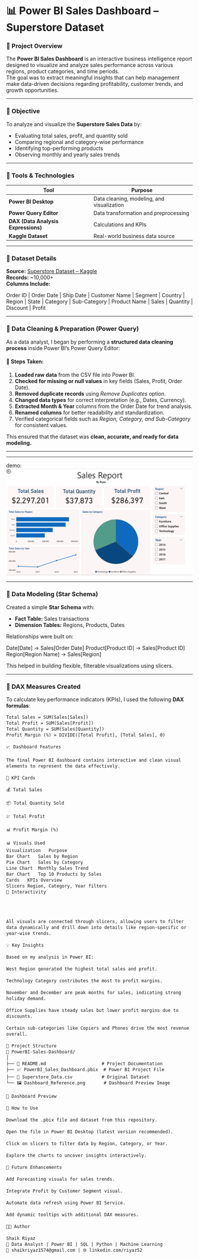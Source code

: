 # 📊 Power BI Sales Dashboard – Superstore Dataset

### 🧾 Project Overview
The **Power BI Sales Dashboard** is an interactive business intelligence report designed to visualize and analyze sales performance across various regions, product categories, and time periods.  
The goal was to extract meaningful insights that can help management make data-driven decisions regarding profitability, customer trends, and growth opportunities.

---

### 🎯 Objective
To analyze and visualize the **Superstore Sales Data** by:
- Evaluating total sales, profit, and quantity sold  
- Comparing regional and category-wise performance  
- Identifying top-performing products  
- Observing monthly and yearly sales trends  

---

### 🧰 Tools & Technologies
| Tool | Purpose |
|------|----------|
| **Power BI Desktop** | Data cleaning, modeling, and visualization |
| **Power Query Editor** | Data transformation and preprocessing |
| **DAX (Data Analysis Expressions)** | Calculations and KPIs |
| **Kaggle Dataset** | Real-world business data source |

---

### 📂 Dataset Details
**Source:** [Superstore Dataset – Kaggle](https://www.kaggle.com/datasets/vivek468/superstore-dataset-final)  
**Records:** ~10,000+  
**Columns Include:**

Order ID | Order Date | Ship Date | Customer Name | Segment | Country | Region | State |
Category | Sub-Category | Product Name | Sales | Quantity | Discount | Profit


---

### 🧹 Data Cleaning & Preparation (Power Query)
As a data analyst, I began by performing a **structured data cleaning process** inside Power BI’s Power Query Editor:

#### 🔧 Steps Taken:
1. **Loaded raw data** from the CSV file into Power BI.  
2. **Checked for missing or null values** in key fields (Sales, Profit, Order Date).  
3. **Removed duplicate records** using *Remove Duplicates* option.  
4. **Changed data types** for correct interpretation (e.g., Dates, Currency).  
5. **Extracted Month & Year** columns from the Order Date for trend analysis.  
6. **Renamed columns** for better readability and standardization.  
7. Verified categorical fields such as *Region, Category, and Sub-Category* for consistent values.  

This ensured that the dataset was **clean, accurate, and ready for data modeling.**

---

---

demo:
![Sales Dashboard](hey)

---

### 🧠 Data Modeling (Star Schema)
Created a simple **Star Schema** with:
- **Fact Table:** Sales transactions  
- **Dimension Tables:** Regions, Products, Dates  

Relationships were built on:


Date[Date] → Sales[Order Date]
Product[Product ID] → Sales[Product ID]
Region[Region Name] → Sales[Region]


This helped in building flexible, filterable visualizations using slicers.

---

### 🧮 DAX Measures Created
To calculate key performance indicators (KPIs), I used the following **DAX formulas**:

```DAX
Total Sales = SUM(Sales[Sales])
Total Profit = SUM(Sales[Profit])
Total Quantity = SUM(Sales[Quantity])
Profit Margin (%) = DIVIDE([Total Profit], [Total Sales], 0)

📈 Dashboard Features

The final Power BI dashboard contains interactive and clean visual elements to represent the data effectively.

🧾 KPI Cards

💰 Total Sales

📦 Total Quantity Sold

💹 Total Profit

📊 Profit Margin (%)

📊 Visuals Used
Visualization	Purpose
Bar Chart	Sales by Region
Pie Chart	Sales by Category
Line Chart	Monthly Sales Trend
Bar Chart	Top 10 Products by Sales
Cards	KPIs Overview
Slicers	Region, Category, Year filters
🧭 Interactivity




All visuals are connected through slicers, allowing users to filter data dynamically and drill down into details like region-specific or year-wise trends.

💡 Key Insights

Based on my analysis in Power BI:

West Region generated the highest total sales and profit.

Technology Category contributes the most to profit margins.

November and December are peak months for sales, indicating strong holiday demand.

Office Supplies have steady sales but lower profit margins due to discounts.

Certain sub-categories like Copiers and Phones drive the most revenue overall.

🧩 Project Structure
📁 PowerBI-Sales-Dashboard/
│
├── 📄 README.md                     # Project Documentation
├── 📈 PowerBI_Sales_Dashboard.pbix  # Power BI Project File
├── 📄 Superstore_Data.csv           # Original Dataset
└── 🖼️ Dashboard_Reference.png       # Dashboard Preview Image

📸 Dashboard Preview

🚀 How to Use

Download the .pbix file and dataset from this repository.

Open the file in Power BI Desktop (latest version recommended).

Click on slicers to filter data by Region, Category, or Year.

Explore the charts to uncover insights interactively.

🔮 Future Enhancements

Add Forecasting visuals for sales trends.

Integrate Profit by Customer Segment visual.

Automate data refresh using Power BI Service.

Add dynamic tooltips with additional DAX measures.

👨‍💻 Author

Shaik Riyaz
💼 Data Analyst | Power BI | SQL | Python | Machine Learning
📧 shaikriyaz1574@gmail.com | 🌐 linkedin.com/riyaz52
